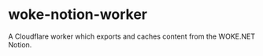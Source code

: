 # woke-notion-worker

A Cloudflare worker which exports and caches content from the WOKE.NET Notion.
